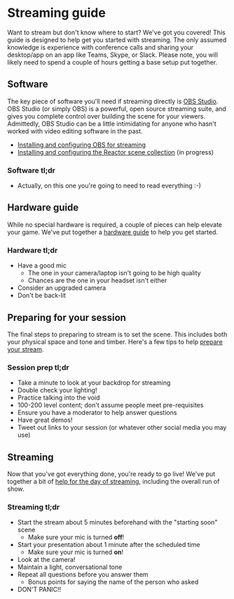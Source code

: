 # Streaming guide

Want to stream but don't know where to start? We've got you covered! This guide is designed to help get you started with streaming. The only assumed knowledge is experience with conference calls and sharing your desktop/app on an app like Teams, Skype, or Slack. Please note, you will likely need to spend a couple of hours getting a base setup put together.

## Software

The key piece of software you'll need if streaming directly is [OBS Studio](https://obsproject.com/). OBS Studio (or simply OBS) is a powerful, open source streaming suite, and gives you complete control over building the scene for your viewers. Admittedly, OBS Studio can be a little intimidating for anyone who hasn't worked with video editing software in the past.

- [Installing and configuring OBS for streaming](./obs-install.md)
- [Installing and configuring the Reactor scene collection](./obs-scenes.md) (in progress)

### Software tl;dr

- Actually, on this one you're going to need to read everything :-)

## Hardware guide

While no special hardware is required, a couple of pieces can help elevate your game. We've put together a [hardware guide](./hardware.md) to help you get started.

### Hardware tl;dr

- Have a good mic
  - The one in your camera/laptop isn't going to be high quality
  - Chances are the one in your headset isn't either
- Consider an upgraded camera
- Don't be back-lit

## Preparing for your session

The final steps to preparing to stream is to set the scene. This includes both your physical space and tone and timber. Here's a few tips to help [prepare your stream](./peparing-your-session.md).

### Session prep tl;dr

- Take a minute to look at your backdrop for streaming
- Double check your lighting!
- Practice talking into the void
- 100-200 level content; don't assume people meet pre-requisites
- Ensure you have a moderator to help answer questions
- Have great demos!
- Tweet out links to your session (or whatever other social media you may use)

## Streaming

Now that you've got everything done, you're ready to go live! We've put together a bit of [help for the day of streaming](./delivering-your-session.md), including the overall run of show.

### Streaming tl;dr

- Start the stream about 5 minutes beforehand with the "starting soon" scene
  - Make sure your mic is turned **off**!
- Start your presentation about 1 minute after the scheduled time
  - Make sure your mic is turned **on**!
- Look at the camera!
- Maintain a light, conversational tone
- Repeat all questions before you answer them
  - Bonus points for saying the name of the person who asked
- DON'T PANIC!!
